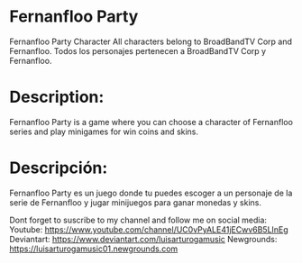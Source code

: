 # Fernanfloo Party
Fernanfloo Party Character
All characters belong to BroadBandTV Corp and Fernanfloo.
Todos los personajes pertenecen a BroadBandTV Corp y Fernanfloo.
# Description:
Fernanfloo Party is a game where you can choose a character of Fernanfloo series and play minigames for win coins and skins.
# Descripción:
Fernanfloo Party es un juego donde tu puedes escoger a un personaje de la serie de Fernanfloo y jugar minijuegos para ganar monedas y skins.

Dont forget to suscribe to my channel and follow me on social media:
Youtube: https://www.youtube.com/channel/UC0vPyALE41jECwv6B5LInEg
Deviantart: https://www.deviantart.com/luisarturogamusic
Newgrounds: https://luisarturogamusic01.newgrounds.com
